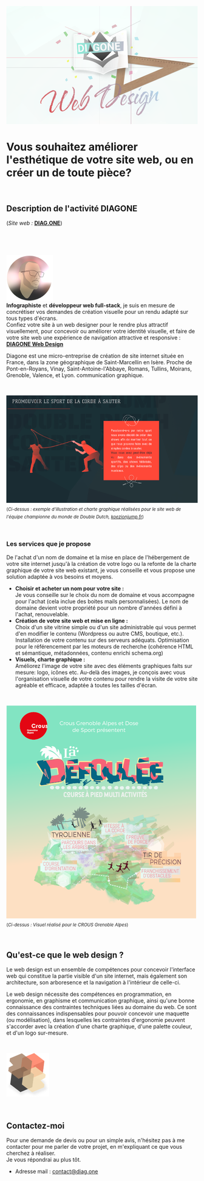 ![Logo de l'entreprise DIAGONE](/img/accueil-logo_DIAGONE.png)

# Vous souhaitez améliorer l'esthétique de votre site web, ou en créer un de toute pièce? 

&nbsp;

## Description de l'activité DIAGONE
(*Site web :* [**DIAG.ONE**](https://diag.one))  

&nbsp;

&nbsp;

![Photo stylisée de l'auteur](/img/avatar-rond2c.png)  
**Infographiste** et **développeur web full-stack**, je suis en mesure de concrétiser vos demandes de création visuelle pour un rendu adapté sur tous types d'écrans.  
Confiez votre site à un web designer pour le rendre plus attractif visuellement, pour concevoir ou améliorer votre identité visuelle, et faire de votre site web une expérience de navigation attractive et responsive : [**DIAGONE Web Design**](https://diag.one)

Diagone est une micro-entreprise de création de site internet située en France, dans la zone géographique de Saint-Marcellin en Isère. Proche de Pont-en-Royans, Vinay, Saint-Antoine-l'Abbaye, Romans, Tullins, Moirans, Grenoble, Valence, et Lyon. communication graphique. 

&nbsp;

![Exemple de charte graphique et illustration réalisées par Diagone](/img/portfolio_K2.png)  
<sub>(*Ci-dessus : exemple d'illustration et charte graphique réalisées pour le site web de l'équipe championne du monde de Double Dutch, [koezionjump.fr](https://koezionjump.fr/)*)</sub>

&nbsp;

### Les services que je propose

De l'achat d'un nom de domaine et la mise en place de l'hébergement de votre site internet jusqu'à la création de votre logo ou la refonte de la charte graphique de votre site web existant, je vous conseille et vous propose une solution adaptée à vos besoins et moyens.
       
* **Choisir et acheter un nom pour votre site :**  
 Je vous conseille sur le choix du nom de domaine et vous accompagne pour l'achat (cela inclue des boites mails personnalisées). Le nom de domaine devient votre propriété pour un nombre d'années défini à l'achat, renouvelable.
* **Création de votre site web et mise en ligne :**  
 Choix d'un site vitrine simple ou d'un site administrable qui vous permet d'en modifier le contenu (Wordpress ou autre CMS, boutique, etc.).  Installation de votre contenu sur des serveurs adéquats. Optimisation pour le référencement par les moteurs de recherche (cohérence HTML et sémantique, métadonnées, contenu enrichi schema.org)
* **Visuels, charte graphique :**  
Améliorez l'image de votre site avec des éléments graphiques faits sur mesure: logo, icônes etc. Au-delà des images, je conçois avec vous l'organisation visuelle de votre contenu pour rendre la visite de votre site agréable et efficace, adaptée à toutes les tailles d'écran.

&nbsp;

![Exemple de charte graphique et illustration réalisée par Diagone](/img/La_D%C3%A9foul%C3%A9e-POUR_PORTFOLIO-2-500PX.png)  
<sub>(*Ci-dessus : Visuel réalisé pour le CROUS Grenoble Alpes*)</sub>

&nbsp;
	
## Qu'est-ce que le web design ?
Le web design est un ensemble de compétences pour concevoir l'interface web qui constitue la partie visible d'un site internet, mais également son architecture, son arboresence et la navigation à l'intérieur de celle-ci.

Le web design nécessite des compétences en programmation, en ergonomie, en graphisme et communication graphique, ainsi qu'une bonne connaissance des contraintes techniques liées au domaine du web.
Ce sont des connaissances indispensables pour pouvoir concevoir une maquette (ou modélisation), dans lesquelles les contraintes d'ergonomie peuvent s'accorder avec la création d'une charte graphique, d'une palette couleur, et d'un logo sur-mesure.

&nbsp;

![Illustration de cubes stylisés façon technologie](/img/cubes.png)

&nbsp;

## Contactez-moi
Pour une demande de devis ou pour un simple avis, n'hésitez pas à me contacter pour me parler de votre projet, en m'expliquant ce que vous cherchez à réaliser.  
Je vous répondrai au plus tôt.

* Adresse mail :
    contact@diag.one

